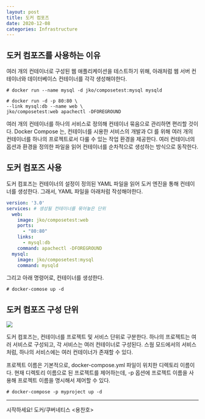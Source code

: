 ```yaml
---
layout: post
title: 도커 컴포즈
date: 2020-12-08
categories: Infrastructure
---
```


## 도커 컴포즈를 사용하는 이유

여러 개의 컨테이너로 구성된 웹 애플리케이션을 테스트하기 위해,
아래처럼 웹 서버 컨테이너와 데이터베이스 컨테이너를 각각 생성해야한다.

```shell
# docker run --name mysql -d jko/composetest:mysql mysqld

# docker run -d -p 80:80 \
--link mysql:db --name web \
jko/composetest:web apachectl -DFOREGROUND
```

여러 개의 컨테이너를 하나의 서비스로 정의해 컨테이너 묶음으로 관리하면 편리할 것이다.
Docker Compose 는, 컨테이너를 시용한 서비스의 개발과 CI 를 위해 여러 개의 컨테이너를 하나의 프로젝트로서 다룰 수 있는 작업 환경을 제공한다.
여러 컨테이너의 옵션과 환경을 정의한 파일을 읽어 컨테이너를 순차적으로 생성하는 방식으로 동작한다.

## 도커 컴포즈 사용

도커 컴포즈는 컨테이너의 설정이 정의된 YAML 파일을 읽어 도커 엔진을 통해 컨테이너를 생성한다.
그래서, YAML 파일을 아래처럼 작성해야한다.

```yaml
version: '3.0'
services: # 생성될 컨테이너를 묶어놓은 단위
  web:
    image: jko/composetest:web
    ports:
      - "80:80"
    links:
      - mysql:db
    command: apachectl -DFOREGROUND
  mysql:
    image: jko/composetest:mysql
    command: mysqld
```

그리고 아래 명령어로, 컨테이너를 생성한다.

```shell
# docker-comose up -d
```

## 도커 컴포즈 구성 단위

![](/image/docker-compose-units.png)

도커 컴포즈는, 컨테이너를 프로젝트 및 서비스 단위로 구분한다.
하나의 프로젝트는 여러 서비스로 구성되고, 각 서비스는 여러 컨테이너로 구성된다.
스웜 모드에서의 서비스처럼, 하나의 서비스에는 여러 컨테이너가 존재할 수 있다.

프로젝트 이름은 기본적으로, docker-compose.yml 파일이 위치한 디렉토리 이름이다.
현재 디렉토리 이름으로 된 프로젝트를 제어하는데,
-p 옵션에 프로젝트 이름을 사용해 프로젝트 이름을 명시해서 제어할 수 있다.

```shell
# docker-compose -p myproject up -d
```

---

시작하세요! 도커/쿠버네티스 <용찬호>
